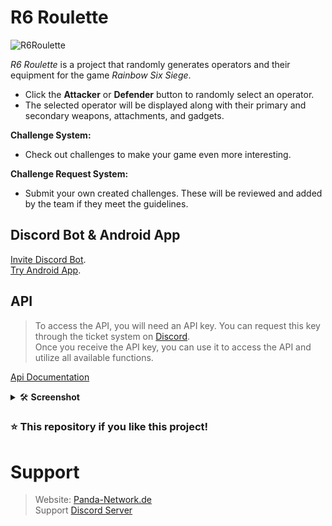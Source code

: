 # R6 Roulette

![R6Roulette](https://lonoxx.me/dist/img/Banner/R6Roulette.png)

*R6 Roulette* is a project that randomly generates operators and their equipment for the game *Rainbow Six Siege*.

- Click the **Attacker** or **Defender** button to randomly select an operator.
- The selected operator will be displayed along with their primary and secondary weapons, attachments, and gadgets.

**Challenge System:**
- Check out challenges to make your game even more interesting.

**Challenge Request System:**
- Submit your own created challenges. These will be reviewed and added by the team if they meet the guidelines.


## Discord Bot & Android App
[Invite Discord Bot](https://pnnet.dev/r6discord). \
[Try Android App](https://pnnet.dev/r6android).

## API

> To access the API, you will need an API key. You can request this key through the ticket system on [Discord](https://discord.gg/z8ScRvf).  
> Once you receive the API key, you can use it to access the API and utilize all available functions.

[Api Documentation](https://docs.panda-network.de/products/r6roulette)

<details>
  <summary>🛠️ <b>Screenshot</b></summary>
  
  <details>
    <summary><b>Discord Bot</b></summary>
    <a href="https://imagicx.de/i/mGDygPXcuhJI"><img src="https://cdn.r6roulette.de/about/DiscordBot/operator.png" alt="operator.png" width="100%"></a>
    <a href="https://imagicx.de/i/wvz3hdqMAHVQ"><img src="https://cdn.r6roulette.de/about/DiscordBot/attacker.png" alt="attacker.png" width="100%"></a>
    <a href="https://imagicx.de/i/KROZ9yeSPAE7"><img src="https://cdn.r6roulette.de/about/DiscordBot/getchallenge.png" alt="getchallenge.png"  width="100%"></a>
    <a href="https://imagicx.de/i/0Kf1Xt5qOInu"><img src="https://cdn.r6roulette.de/about/DiscordBot/changelog.png" alt="changelog.png" width="100%"></a>
    <a href="https://imagicx.de/i/qZSHDeFWy9tu"><img src="https://cdn.r6roulette.de/about/DiscordBot/invite.png" alt="invite.png" width="100%"></a>
  </details>

  <details>
    <summary><b>Homepage</b></summary>
    <a href="https://imagicx.de/i/94r7ibgaKTWc"><img src="https://cdn.r6roulette.de/about/Web/homepage.png" alt="operator.png" width="100%"></a>
  </details>

  <details>
    <summary><b>App</b></summary>
    <a href="https://cdn.r6roulette.de/about/App/Android/Handy_App_OP.jpg"><img src="https://cdn.r6roulette.de/about/App/Android/Handy_App_OP.jpg" alt="Handy_App_CH.jpg" width="100%"></a>
    <a href="https://cdn.r6roulette.de/about/App/Android/Handy_App_CH.jpg"><img src="https://cdn.r6roulette.de/about/App/Android/Handy_App_CH.jpg" alt="Handy_App_CH.jpg" width="100%"></a>
  </details>
  
</details>

### ⭐ This repository if you like this project!

# Support

> Website: [Panda-Network.de](https://panda-network.de) \
> Support [Discord Server](https://discord.gg/z8ScRvf)

